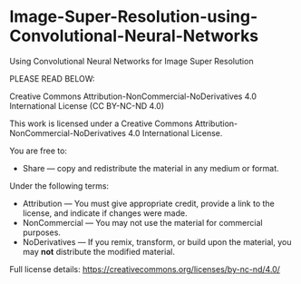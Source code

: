 # Image-Super-Resolution-using-Convolutional-Neural-Networks
Using Convolutional Neural Networks for Image Super Resolution 


PLEASE READ BELOW:

Creative Commons Attribution-NonCommercial-NoDerivatives 4.0 International License (CC BY-NC-ND 4.0)

This work is licensed under a Creative Commons Attribution-NonCommercial-NoDerivatives 4.0 International License.

You are free to:
- Share — copy and redistribute the material in any medium or format.

Under the following terms:
- Attribution — You must give appropriate credit, provide a link to the license, and indicate if changes were made.
- NonCommercial — You may not use the material for commercial purposes.
- NoDerivatives — If you remix, transform, or build upon the material, you may **not** distribute the modified material.

Full license details: https://creativecommons.org/licenses/by-nc-nd/4.0/
